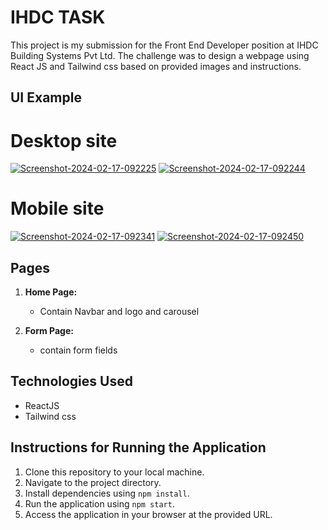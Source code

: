 # IHDC TASK
This project is my submission for the Front End Developer position at IHDC Building Systems Pvt Ltd. The challenge was to design a webpage using React JS  and Tailwind css based on provided images and instructions.

## UI Example

<div>
   <h1>Desktop site</h1>
    <a href="https://ibb.co/DGN81yd"><img src="https://i.ibb.co/dbSLfqZ/Screenshot-2024-02-17-092225.png" alt="Screenshot-2024-02-17-092225" border="0"></a>
    <a href="https://ibb.co/xqBfSvZ"><img src="https://i.ibb.co/B2QrVDk/Screenshot-2024-02-17-092244.png" alt="Screenshot-2024-02-17-092244" border="0"></a>
    
</div>
<div>
   <h1>Mobile site</h1>
    <a href="https://ibb.co/w4Z9S7k"><img src="https://i.ibb.co/Xtfh7DQ/Screenshot-2024-02-17-092341.png" alt="Screenshot-2024-02-17-092341" border="0"></a>
    <a href="https://ibb.co/t48QsPB"><img src="https://i.ibb.co/drGj2JB/Screenshot-2024-02-17-092450.png" alt="Screenshot-2024-02-17-092450" border="0"></a>
    
</div>

## Pages

1. **Home Page:**
   - Contain Navbar and logo and carousel

2. **Form Page:**
   - contain form fields

## Technologies Used

- ReactJS
- Tailwind css

## Instructions for Running the Application

1. Clone this repository to your local machine.
2. Navigate to the project directory.
3. Install dependencies using `npm install`.
4. Run the application using `npm start`.
5. Access the application in your browser at the provided URL.


